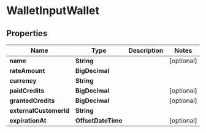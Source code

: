 

# WalletInputWallet


## Properties

| Name | Type | Description | Notes |
|------------ | ------------- | ------------- | -------------|
|**name** | **String** |  |  [optional] |
|**rateAmount** | **BigDecimal** |  |  |
|**currency** | **String** |  |  |
|**paidCredits** | **BigDecimal** |  |  [optional] |
|**grantedCredits** | **BigDecimal** |  |  [optional] |
|**externalCustomerId** | **String** |  |  |
|**expirationAt** | **OffsetDateTime** |  |  [optional] |



